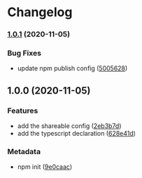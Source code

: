 # Changelog

### [1.0.1](https://github.com/b2broker/tsconfig/compare/v1.0.0...v1.0.1) (2020-11-05)

### Bug Fixes

- update npm publish config ([5005628](https://github.com/b2broker/tsconfig/commit/50056281babb779b8c64458489d952d1c55b0ebf))

## 1.0.0 (2020-11-05)

### Features

- add the shareable config ([2eb3b7d](https://github.com/b2broker/tsconfig/commit/2eb3b7db4531bf2c7c3efbbbb30d9714a9a4cc3e))
- add the typescript declaration ([628e41d](https://github.com/b2broker/tsconfig/commit/628e41d458b78c03223cdeae021a90c9cf85dbb0))

### Metadata

- npm init ([9e0caac](https://github.com/b2broker/tsconfig/commit/9e0caac2fcefa4ef9e8d8ce222340e9096c7eb2b))
